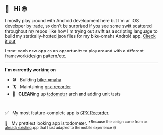 ## 👋 &nbsp; Hi 🤓

I mostly play around with Android development here but I'm an iOS developer by trade, so don't be surprised if you see some swift scattered throughout my repos (like how I'm trying out swift as a scripting language to build my statically-hosted json files for my bike-omaha Android app. [Check it out](https://github.com/BradPatras/bike-omaha/tree/master/services))

I treat each new app as an opportunity to play around with a different framework/design pattern/etc.

---

**I'm currently working on**
- 🛠 &nbsp; Building [bike-omaha](https://github.com/BradPatras/bike-omaha/)
- 🏋️ &nbsp; Maintaining [gpx-recorder](https://github.com/BradPatras/gpx-recorder)
- 🧼 &nbsp; **CLEAN**ing up [todometer](https://github.com/bradpatras/todometer-android) arch and adding unit tests

&nbsp;

✅ &nbsp; My most feature-complete app is [GPX Recorder](https://github.com/bradpatras/gpx-recorder).  

💎 &nbsp; My prettiest looking app is [todometer](https://github.com/bradpatras/todometer-android). <sup>*Because the design came from an [already existing](https://github.com/cassidoo/todometer) app that I just adapted to the mobile experience 😅 </sup>
